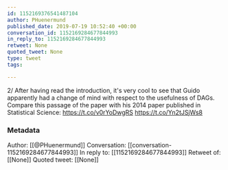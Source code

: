 ```yaml
---
id: 1152169376541487104
author: PHuenermund
published_date: 2019-07-19 10:52:40 +00:00
conversation_id: 1152169284677844993
in_reply_to: 1152169284677844993
retweet: None
quoted_tweet: None
type: tweet
tags:

---
```


2/ After having read the introduction, it's very cool to see that Guido apparently had a change of mind with respect to the usefulness of DAGs. Compare this passage of the paper with his 2014 paper published in Statistical Science: https://t.co/v0rYoDwgRS https://t.co/Yn2tJSjWs8

### Metadata

Author: [[@PHuenermund]]
Conversation: [[conversation-1152169284677844993]]
In reply to: [[1152169284677844993]]
Retweet of: [[None]]
Quoted tweet: [[None]]

